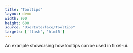 ```yaml
---
title: "Tooltips"
layout: demo
width: 800
height: 600
source: "UserInterface/Tooltips"
targets: ['flash', 'html5']
---
```


An example showcasing how tooltips can be used in flixel-ui.